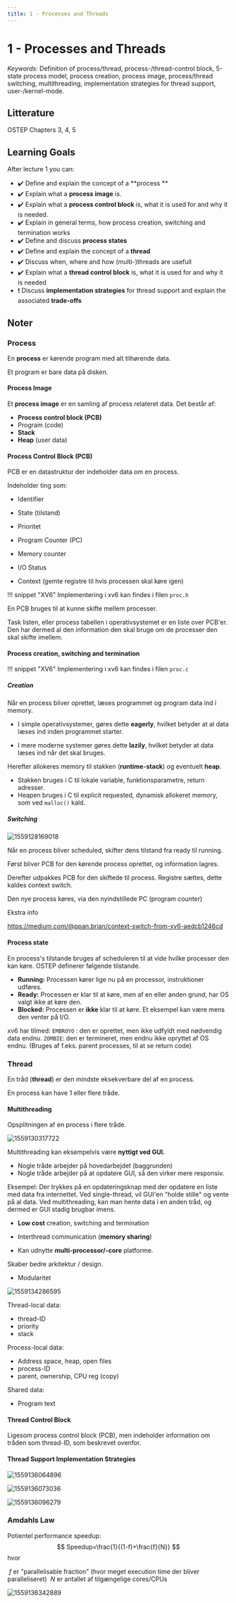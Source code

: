 ```yaml
---
title: 1 - Processes and Threads
---
```


# 1 - Processes and Threads

*Keywords:* Definition of process/thread, process-/thread-control block, 5-state process model, process creation, process image, process/thread switching, multithreading, implementation strategies for thread support, user-/kernel-mode.

## Litterature

OSTEP Chapters 3, 4, 5

## Learning Goals

After lecture 1 you can:

* :heavy_check_mark: Define and explain the concept of a **process **
* :heavy_check_mark: ​Explain what a **process image** is. 
* :heavy_check_mark: Explain what a **process control block** is, what it is used for and why it is needed.
* :heavy_check_mark: Explain in general terms, how process creation, switching and termination works
* :heavy_check_mark: Define and discuss **process states**
* :heavy_check_mark: Define and explain the concept of a **thread**
* :heavy_check_mark: Discuss when, where and how (multi-)threads are usefull
* :heavy_check_mark: Explain what a **thread control block** is, what it is used for and why it is needed
* :heavy_exclamation_mark: Discuss **implementation strategies** for thread support and explain the associated **trade-offs**



## Noter

### Process

En **process** er kørende program med alt tilhørende data.

Et program er bare data på disken.



#### Process Image

Et **process image** er en samling af process relateret data. Det består af:

* **Process control block (PCB)**
* Program (code)
* **Stack**
* **Heap** (user data)



#### Process Control Block (PCB)

PCB er en datastruktur der indeholder data om en process.

Indeholder ting som:

* Identifier
* State (tilstand)
* Prioritet
* Program Counter (PC)
* Memory counter
* I/O Status

* Context (gemte registre til hvis processen skal køre igen)

!!! snippet "XV6"
	Implementering i xv6 kan findes i filen ``proc.h``



En PCB bruges til at kunne skifte mellem processer.  

Task listen, eller process tabellen i operativsystemet er en liste over PCB'er. Den har dermed al den information den skal bruge om de processer den skal skifte imellem.



#### Process creation, switching and termination

!!! snippet "XV6"
	Implementering i xv6 kan findes i filen ``proc.c``

##### Creation

Når en process bliver oprettet, læses programmet og program data ind i memory. 

* I simple operativsystemer, gøres dette **eagerly**, hvilket betyder at al data læses ind inden programmet starter.

* I mere moderne systemer gøres dette **lazily**, hvilket betyder at data læses ind når det skal bruges.

Herefter allokeres memory til stakken (**runtime-stack**) og eventuelt **heap**. 

* Stakken bruges i C til lokale variable, funktionsparametre, return adresser.
* Heapen bruges i C til explicit requested, dynamisk allokeret memory, som ved ``malloc()`` kald. 

##### Switching

![1559128169018](images/1-processes-and-threads/1559128169018.png)

Når en process bliver scheduled, skifter dens tilstand fra ready til running. 

Først bliver PCB for den kørende process oprettet, og information lagres.

Derefter udpakkes PCB for den skiftede til process. Registre sættes, dette kaldes context switch.

Den nye process køres, via den nyindstillede PC (program counter)



Ekstra info

<https://medium.com/@ppan.brian/context-switch-from-xv6-aedcb1246cd>

#### Process state

En process's tilstande bruges af scheduleren til at vide hvilke processer den kan køre. OSTEP definerer følgende tilstande.

* **Running:** Processen kører lige nu på en processor, instruktioner udføres.
* **Ready:** Processen er klar til at køre, men af en eller anden grund, har OS valgt ikke at køre den.
* **Blocked:** Processen er **ikke** klar til at køre. Et eksempel kan være mens den venter på I/O.

xv6 har tilmed: ``EMBROYO`` : den er oprettet, men ikke udfyldt med nødvendig data endnu. 
``ZOMBIE``: den er termineret, men endnu ikke opryttet af OS endnu. (Bruges af f.eks. parent processes, til at se return code)

### Thread

En tråd (**thread**) er den mindste eksekverbare del af en process.

En process kan have 1 eller flere tråde.

#### Multithreading

Opsplitningen af en process i flere tråde. 

![1559130317722](images/1-processes-and-threads/1559130317722.png)

Multithreading kan eksempelvis være **nyttigt ved GUI.**

* Nogle tråde arbejder på hovedarbejdet (baggrunden)
* Nogle tråde arbejder på at opdatere GUI, så den virker mere responsiv.

Eksempel: Der trykkes på en opdateringsknap med der opdatere en liste med data fra internettet. Ved single-thread, vil GUI'en "holde stille" og vente på al data. Ved multithreading, kan man hente data i en anden tråd, og dermed er GUI stadig brugbar imens.

* **Low cost** creation, switching and termination
* Interthread communication (**memory sharing**)

* Kan udnytte **multi-processor/-core** platforme.

Skaber bedre arkitektur / design.

* Modularitet

![1559134286595](images/1-processes-and-threads/1559134286595.png)



Thread-local data:

* thread-ID
* priority
* stack

Process-local data:

* Address space, heap, open files
* process-ID
* parent, ownership, CPU reg (copy)

Shared data:

* Program text

#### Thread Control Block

Ligesom process control block (PCB), men indeholder information om tråden som thread-ID, som beskrevet ovenfor.



#### Thread Support Implementation Strategies

![1559136064896](images/1-processes-and-threads/1559136064896.png)

![1559136073036](images/1-processes-and-threads/1559136073036.png)

![1559136096279](images/1-processes-and-threads/1559136096279.png)



### Amdahls Law

Potientel performance speedup:
$$
Speedup=\frac{1}{(1-f)+\frac{f}{N}}
$$
hvor

​	$f$ er "parallelisable fraction" (hvor meget execution time der bliver paralleliseret)
​	$N$ er antallet af tilgængelige cores/CPUs

![1559136342889](images/1-processes-and-threads/1559136342889.png)